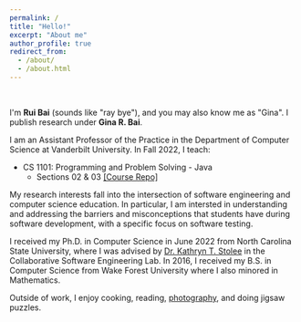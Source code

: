 ```yaml
---
permalink: /
title: "Hello!"
excerpt: "About me"
author_profile: true
redirect_from: 
  - /about/
  - /about.html
---
```


<br/>

I'm <b>Rui Bai</b> (sounds like "ray bye"), and you may also know me as "Gina". I publish research under <b>Gina R. Bai</b>. 

I am an Assistant Professor of the Practice in the Department of Computer Science at Vanderbilt University. In Fall 2022, I teach:
- CS 1101: Programming and Problem Solving - Java
  - Sections 02 & 03 [[Course Repo]](https://github.com/ginaBai/CS1101-Fall22/blob/main/README.md) 


My research interests fall into the intersection of software engineering and computer science education. In particular, I am intersted in understanding and addressing the barriers and misconceptions that students have during software development, with a specific focus on software testing. 

I received my Ph.D. in Computer Science in June 2022 from North Carolina State University, where I was advised by <a href="https://kstolee.github.io" target="_blank">Dr. Kathryn T. Stolee</a> in the Collaborative Software Engineering Lab. In 2016, I received my B.S. in Computer Science from Wake Forest University where I also minored in Mathematics.

Outside of work, I enjoy cooking, reading, <a href="https://www.instagram.com/ginabai_r/" target="_blank">photography</a>, and doing jigsaw puzzles.